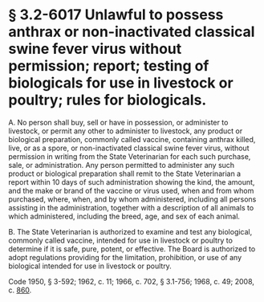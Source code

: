 # § 3.2-6017 Unlawful to possess anthrax or non-inactivated classical swine fever virus without permission; report; testing of biologicals for use in livestock or poultry; rules for biologicals.

<p>A. No person shall buy, sell or have in possession, or administer to livestock, or permit any other to administer to livestock, any product or biological preparation, commonly called vaccine, containing anthrax killed, live, or as a spore, or non-inactivated classical swine fever virus, without permission in writing from the State Veterinarian for each such purchase, sale, or administration. Any person permitted to administer any such product or biological preparation shall remit to the State Veterinarian a report within 10 days of such administration showing the kind, the amount, and the make or brand of the vaccine or virus used, when and from whom purchased, where, when, and by whom administered, including all persons assisting in the administration, together with a description of all animals to which administered, including the breed, age, and sex of each animal.</p><p>B. The State Veterinarian is authorized to examine and test any biological, commonly called vaccine, intended for use in livestock or poultry to determine if it is safe, pure, potent, or effective. The Board is authorized to adopt regulations providing for the limitation, prohibition, or use of any biological intended for use in livestock or poultry.</p><p>Code 1950, § 3-592; 1962, c. 11; 1966, c. 702, § 3.1-756; 1968, c. 49; 2008, c. <a href='http://lis.virginia.gov/cgi-bin/legp604.exe?081+ful+CHAP0860'>860</a>.</p>